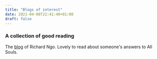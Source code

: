 ```yaml
---
title: "Blogs of interest"
date: 2021-04-08T22:41:40+01:00
draft: false
---
```


### A collection of good reading
<!--more-->

The [blog](https://thinkingcomplete.blogspot.com/) of Richard Ngo. Lovely to read about someone's answers to All Souls.




